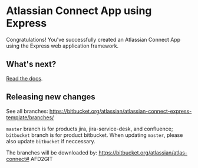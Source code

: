 # Atlassian Connect App using Express

Congratulations!
You've successfully created an Atlassian Connect App using the Express web application framework.

## What's next?

[Read the docs](https://bitbucket.org/atlassian/atlassian-connect-express/src/master/README.md).

## Releasing new changes

See all branches: https://bitbucket.org/atlassian/atlassian-connect-express-template/branches/

`master` branch is for products jira, jira-service-desk, and confluence; `bitbucket` branch is for product bitbucket. When updating `master`, please also update `bitbucket` if neccessary.

The branches will be downloaded by: https://bitbucket.org/atlassian/atlas-connect# AFD2GIT
